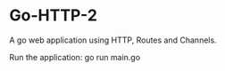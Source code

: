 # Go-HTTP-2
A go web application using HTTP, Routes and Channels.

Run the application:
  go run main.go
